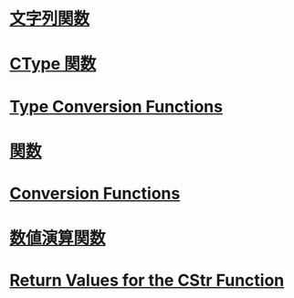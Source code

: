 # [文字列関数](string-functions.md)
# [CType 関数](ctype-function.md)
# [Type Conversion Functions](type-conversion-functions.md)
# [関数](index.md)
# [Conversion Functions](conversion-functions.md)
# [数値演算関数](math-functions.md)
# [Return Values for the CStr Function](return-values-for-the-cstr-function.md)
